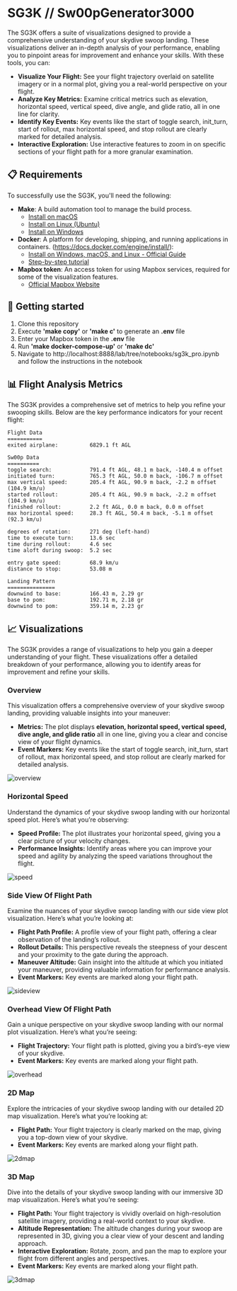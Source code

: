 # SG3K // Sw00pGenerator3000

The SG3K offers a suite of visualizations designed to provide a comprehensive understanding of your skydive swoop landing. These visualizations deliver an in-depth analysis of your performance, enabling you to pinpoint areas for improvement and enhance your skills. With these tools, you can:

- **Visualize Your Flight:** See your flight trajectory overlaid on satellite imagery or in a normal plot, giving you a real-world perspective on your flight.
- **Analyze Key Metrics:** Examine critical metrics such as elevation, horizontal speed, vertical speed, dive angle, and glide ratio, all in one line for clarity.
- **Identify Key Events:** Key events like the start of toggle search, init_turn, start of rollout, max horizontal speed, and stop rollout are clearly marked for detailed analysis.
- **Interactive Exploration:** Use interactive features to zoom in on specific sections of your flight path for a more granular examination.

## 📋 Requirements

To successfully use the SG3K, you'll need the following:

- **Make**: A build automation tool to manage the build process.  
    - [Install on macOS](https://stackoverflow.com/questions/10265742/how-to-install-make-and-gcc-on-a-mac)
    - [Install on Linux (Ubuntu)](https://www.geeksforgeeks.org/how-to-install-make-on-ubuntu/)
    - [Install on Windows](https://sp21.datastructur.es/materials/guides/make-install.html)
- **Docker**: A platform for developing, shipping, and running applications in containers. (https://docs.docker.com/engine/install/):
    - [Install on Windows, macOS, and Linux - Official Guide](https://docs.docker.com/engine/install/)
    - [Step-by-step tutorial](https://dev.to/abhay_yt_52a8e72b213be229/how-to-install-docker-on-windows-macos-and-linux-a-step-by-step-guide-3a2i)
- **Mapbox token**: An access token for using Mapbox services, required for some of the visualization features.
    - [Official Mapbox Website](https://www.mapbox.com/maps)

## 🚀 Getting started

1. Clone this repository
2. Execute **'make copy'** or **'make c'** to generate an **.env** file
3. Enter your Mapbox token in the **.env** file
4. Run **'make docker-compose-up'** or **'make dc'**
5. Navigate to http://localhost:8888/lab/tree/notebooks/sg3k_pro.ipynb and follow the instructions in the notebook

## 📊 Flight Analysis Metrics

The SG3K provides a comprehensive set of metrics to help you refine your swooping skills. Below are the key performance indicators for your recent flight:

```
Flight Data
===========
exited airplane:          6829.1 ft AGL

Sw00p Data
==========
toggle search:            791.4 ft AGL, 48.1 m back, -140.4 m offset
initiated turn:           765.3 ft AGL, 50.0 m back, -106.7 m offset
max vertical speed:       205.4 ft AGL, 90.9 m back, -2.2 m offset (104.9 km/u)
started rollout:          205.4 ft AGL, 90.9 m back, -2.2 m offset (104.9 km/u)
finished rollout:         2.2 ft AGL, 0.0 m back, 0.0 m offset
max horizontal speed:     28.3 ft AGL, 50.4 m back, -5.1 m offset (92.3 km/u)

degrees of rotation:      271 deg (left-hand)
time to execute turn:     13.6 sec
time during rollout:      4.6 sec
time aloft during swoop:  5.2 sec

entry gate speed:         68.9 km/u
distance to stop:         53.08 m

Landing Pattern
===============
downwind to base:         166.43 m, 2.29 gr
base to pom:              192.71 m, 2.18 gr
downwind to pom:          359.14 m, 2.23 gr
```

## 📈 Visualizations

The SG3K provides a range of visualizations to help you gain a deeper understanding of your flight. These visualizations offer a detailed breakdown of your performance, allowing you to identify areas for improvement and refine your skills.

### Overview

This visualization offers a comprehensive overview of your skydive swoop landing, providing valuable insights into your maneuver:
- **Metrics:** The plot displays **elevation, horizontal speed, vertical speed, dive angle, and glide ratio** all in one line, giving you a clear and concise view of your flight dynamics.
- **Event Markers:** Key events like the start of toggle search, init_turn, start of rollout, max horizontal speed, and stop rollout are clearly marked for detailed analysis.

![overview](assets/img/overview.png)

### Horizontal Speed

Understand the dynamics of your skydive swoop landing with our horizontal speed plot. Here’s what you’re observing:

- **Speed Profile:** The plot illustrates your horizontal speed, giving you a clear picture of your velocity changes.
- **Performance Insights:** Identify areas where you can improve your speed and agility by analyzing the speed variations throughout the flight.

![speed](assets/img/speed.png)

### Side View Of Flight Path

Examine the nuances of your skydive swoop landing with our side view plot visualization. Here’s what you’re looking at:
- **Flight Path Profile:** A profile view of your flight path, offering a clear observation of the landing’s rollout.
- **Rollout Details:** This perspective reveals the steepness of your descent and your proximity to the gate during the approach.
- **Maneuver Altitude:** Gain insight into the altitude at which you initiated your maneuver, providing valuable information for performance analysis.
- **Event Markers:** Key events are marked along your flight path.

![sideview](assets/img/sideview.png)

### Overhead View Of Flight Path

Gain a unique perspective on your skydive swoop landing with our normal plot visualization. Here’s what you’re seeing:
- **Flight Trajectory:** Your flight path is plotted, giving you a bird’s-eye view of your skydive.
- **Event Markers:** Key events are marked along your flight path.

![overhead](assets/img/overhead.png)

### 2D Map

Explore the intricacies of your skydive swoop landing with our detailed 2D map visualization. Here’s what you’re looking at:
- **Flight Path:** Your flight trajectory is clearly marked on the map, giving you a top-down view of your skydive.
- **Event Markers:** Key events are marked along your flight path.

![2dmap](assets/img/2dmap.png)

### 3D Map 

Dive into the details of your skydive swoop landing with our immersive 3D map visualization. Here’s what you’re seeing:
- **Flight Path:** Your flight trajectory is vividly overlaid on high-resolution satellite imagery, providing a real-world context to your skydive.
- **Altitude Representation:** The altitude changes during your swoop are represented in 3D, giving you a clear view of your descent and landing approach.
- **Interactive Exploration:** Rotate, zoom, and pan the map to explore your flight from different angles and perspectives.
- **Event Markers:** Key events are marked along your flight path. 

![3dmap](assets/img/3dmap.png)